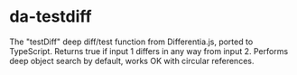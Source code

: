 # da-testdiff
The "testDiff" deep diff/test function from Differentia.js, ported to TypeScript. Returns true if input 1 differs in any way from input 2. Performs deep object search by default, works OK with circular references.

